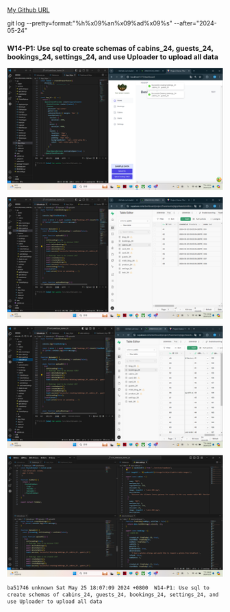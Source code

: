 [My Github URL](https://github.com/209410124/1122-wp2-2N-24.git)

git log --pretty=format:"%h%x09%an%x09%ad%x09%s" --after="2024-05-24"

###  W14-P1: Use sql to create schemas of cabins_24, guests_24, bookings_24, settings_24, and use Uploader to upload all data
![](w14-p1-1.png)
 
![](w14-p1-2.png)
 
![](w14-p1-3.png)
 
![](w14-p1-4.png)

```
ba51746 unknown Sat May 25 18:07:09 2024 +0800  W14-P1: Use sql to create schemas of cabins_24, guests_24, bookings_24, settings_24, and use Uploader to upload all data
```
